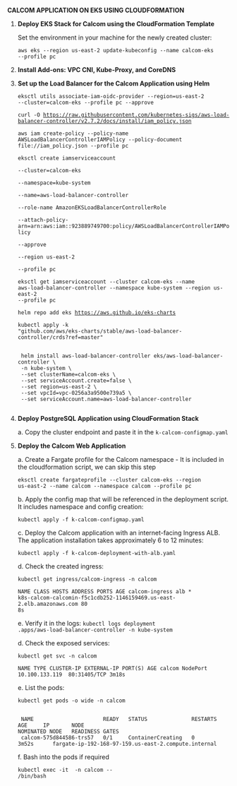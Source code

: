 **CALCOM APPLICATION ON EKS USING CLOUDFORMATION**

1. **Deploy EKS Stack for Calcom using the CloudFormation Template**
   
   Set the environment in your machine for the newly created cluster:

   <code>aws eks --region us-east-2 update-kubeconfig --name calcom-eks --profile pc</code>
2. **Install Add-ons: VPC CNI, Kube-Proxy, and CoreDNS**

3. **Set up the Load Balancer for the Calcom Application using Helm**
    
   <code>eksctl utils associate-iam-oidc-provider --region=us-east-2 --cluster=calcom-eks --profile pc --approve</code>

   <code>curl -O https://raw.githubusercontent.com/kubernetes-sigs/aws-load-balancer-controller/v2.7.2/docs/install/iam_policy.json</code>


   <code>aws iam create-policy --policy-name AWSLoadBalancerControllerIAMPolicy --policy-document file://iam_policy.json --profile pc </code>
 
    <code>eksctl create iamserviceaccount \
        --cluster=calcom-eks \
        --namespace=kube-system \
        --name=aws-load-balancer-controller \
        --role-name AmazonEKSLoadBalancerControllerRole \
        --attach-policy-arn=arn:aws:iam::923889749700:policy/AWSLoadBalancerControllerIAMPolicy \
        --approve \
        --region us-east-2 \
        --profile pc
    </code>

    <code>eksctl get iamserviceaccount --cluster calcom-eks --name aws-load-balancer-controller --namespace kube-system --region us-east-2 --profile pc
    </code>

    <code>helm repo add eks https://aws.github.io/eks-charts</code>

    <code>kubectl apply -k "github.com/aws/eks-charts/stable/aws-load-balancer-controller/crds?ref=master" </code>

    <code>
    helm install aws-load-balancer-controller eks/aws-load-balancer-controller \
    -n kube-system \
    --set clusterName=calcom-eks \
    --set serviceAccount.create=false \
    --set region=us-east-2 \
    --set vpcId=vpc-0256a3a9500e739a5 \
    --set serviceAccount.name=aws-load-balancer-controller 
    </code>
    

4. **Deploy PostgreSQL Application using CloudFormation Stack**

   a. Copy the cluster endpoint and paste it in the <code>k-calcom-configmap.yaml</code>

5. **Deploy the Calcom Web Application**

    a. Create a Fargate profile for the Calcom namespace - It is included in the cloudformation script, we can skip this step

    <code>eksctl create fargateprofile --cluster calcom-eks --region us-east-2 --name calcom --namespace calcom --profile pc</code>

    b. Apply the config map that will be referenced in the deployment script. It includes namespace and config creation:
    
    <code>kubectl apply -f k-calcom-configmap.yaml</code>
    
    c. Deploy the Calcom application with an internet-facing Ingress ALB. The application installation takes approximately 6 to 12 minutes:
   
    <code>kubectl apply -f k-calcom-deployment-with-alb.yaml</code>

    d. Check the created ingress:

    <code>kubectl get ingress/calcom-ingress -n calcom</code>

    <code>NAME             CLASS   HOSTS   ADDRESS                                                           PORTS   AGE
    calcom-ingress   alb     *       k8s-calcom-calcomin-f5c1cdb252-1146159469.us-east-2.elb.amazonaws.com   80      8s</code>

    e. Verify it in the logs:
    <code>kubectl logs deployment
    .apps/aws-load-balancer-controller -n kube-system</code>

    d. Check the exposed services:

    <code>kubectl get svc -n calcom</code>

    <code>NAME     TYPE       CLUSTER-IP       EXTERNAL-IP   PORT(S)        AGE
    calcom   NodePort   10.100.133.119   <none>        80:31405/TCP   3m18s</code>

    e. List the pods: 

    <code>kubectl get pods -o wide -n calcom</code>

    <code>
    NAME                      READY   STATUS              RESTARTS   AGE     IP       NODE                                                   NOMINATED NODE   READINESS GATES
    calcom-575d844586-trs57   0/1     ContainerCreating   0          3m52s   <none>   fargate-ip-192-168-97-159.us-east-2.compute.internal <none>           <none> </code>

    f. Bash into the pods if required

    <code>kubectl exec -it <podname> -n calcom -- /bin/bash</code>
